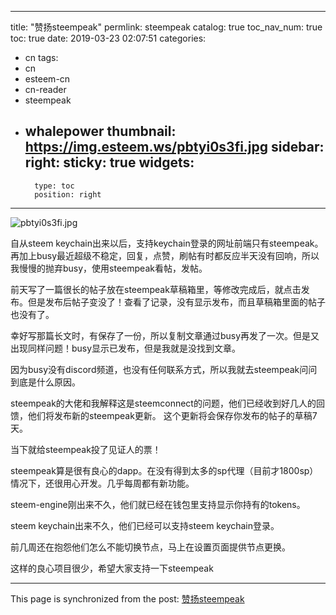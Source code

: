 
---
title: "赞扬steempeak"
permlink: steempeak
catalog: true
toc_nav_num: true
toc: true
date: 2019-03-23 02:07:51
categories:
- cn
tags:
- cn
- esteem-cn
- cn-reader
- steempeak
- whalepower
thumbnail: https://img.esteem.ws/pbtyi0s3fi.jpg
sidebar:
    right:
        sticky: true
widgets:
    -
        type: toc
        position: right
---


![pbtyi0s3fi.jpg](https://img.esteem.ws/pbtyi0s3fi.jpg)

自从steem keychain出来以后，支持keychain登录的网址前端只有steempeak。再加上busy最近超级不稳定，回复，点赞，刷帖有时都反应半天没有回响，所以我慢慢的抛弃busy，使用steempeak看帖，发帖。

前天写了一篇很长的帖子放在steempeak草稿箱里，等修改完成后，就点击发布。但是发布后帖子变没了！查看了记录，没有显示发布，而且草稿箱里面的帖子也没有了。

幸好写那篇长文时，有保存了一份，所以复制文章通过busy再发了一次。但是又出现同样问题！busy显示已发布，但是我就是没找到文章。

因为busy没有discord频道，也没有任何联系方式，所以我就去steempeak问问到底是什么原因。

steempeak的大佬和我解释这是steemconnect的问题，他们已经收到好几人的回馈，他们将发布新的steempeak更新。
这个更新将会保存你发布的帖子的草稿7天。

当下就给steempeak投了见证人的票！

steempeak算是很有良心的dapp。在没有得到太多的sp代理（目前才1800sp）情况下，还很用心开发。几乎每周都有新功能。

steem-engine刚出来不久，他们就已经在钱包里支持显示你持有的tokens。

steem keychain出来不久，他们已经可以支持steem keychain登录。

前几周还在抱怨他们怎么不能切换节点，马上在设置页面提供节点更换。

这样的良心项目很少，希望大家支持一下steempeak




- - -

This page is synchronized from the post: [赞扬steempeak](https://steemit.com/@ericet/steempeak)

